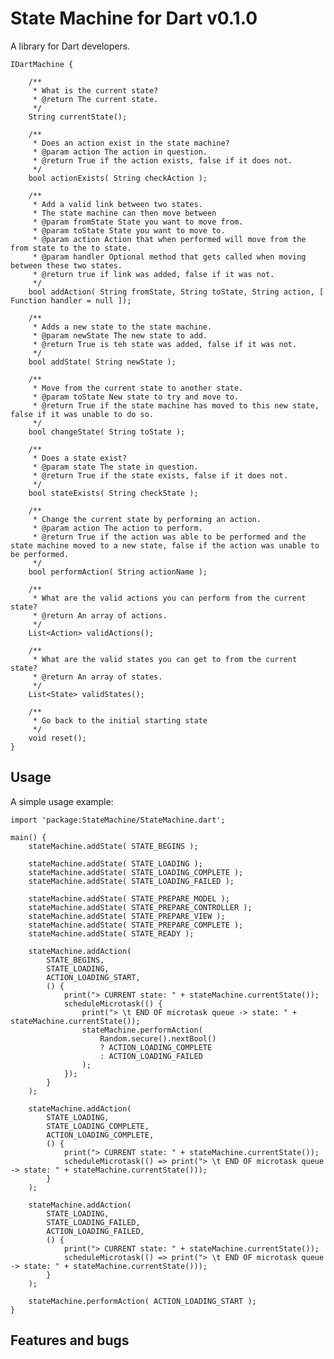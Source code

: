 # State Machine for Dart v0.1.0

A library for Dart developers.

	IDartMachine {
		
		/**
		 * What is the current state?
		 * @return The current state.
		 */
		String currentState();
		
		/**
		 * Does an action exist in the state machine?
		 * @param action The action in question.
		 * @return True if the action exists, false if it does not.
		 */
		bool actionExists( String checkAction );
		
		/**
		 * Add a valid link between two states.
		 * The state machine can then move between
		 * @param fromState State you want to move from.
		 * @param toState State you want to move to.
		 * @param action Action that when performed will move from the from state to the to state.
		 * @param handler Optional method that gets called when moving between these two states.
		 * @return true if link was added, false if it was not.
		 */
		bool addAction( String fromState, String toState, String action, [ Function handler = null ]);
		
		/**
		 * Adds a new state to the state machine.
		 * @param newState The new state to add.
		 * @return True is teh state was added, false if it was not.
		 */
		bool addState( String newState );
		
		/**
		 * Move from the current state to another state.
		 * @param toState New state to try and move to.
		 * @return True if the state machine has moved to this new state, false if it was unable to do so.
		 */
		bool changeState( String toState );
		
		/**
		 * Does a state exist?
		 * @param state The state in question.
		 * @return True if the state exists, false if it does not.
		 */
		bool stateExists( String checkState );
		
		/**
		 * Change the current state by performing an action.
		 * @param action The action to perform.
		 * @return True if the action was able to be performed and the state machine moved to a new state, false if the action was unable to be performed.
		 */
		bool performAction( String actionName );
		
		/**
		 * What are the valid actions you can perform from the current state?
		 * @return An array of actions.
		 */
		List<Action> validActions();
		
		/**
		 * What are the valid states you can get to from the current state?
		 * @return An array of states.
		 */
		List<State> validStates();
		
		/**
		 * Go back to the initial starting state
		 */
		void reset();
	}

## Usage

A simple usage example:

	import 'package:StateMachine/StateMachine.dart';

	main() {
		stateMachine.addState( STATE_BEGINS );
		
		stateMachine.addState( STATE_LOADING );
		stateMachine.addState( STATE_LOADING_COMPLETE );
		stateMachine.addState( STATE_LOADING_FAILED );
	
		stateMachine.addState( STATE_PREPARE_MODEL );
		stateMachine.addState( STATE_PREPARE_CONTROLLER );
		stateMachine.addState( STATE_PREPARE_VIEW );
		stateMachine.addState( STATE_PREPARE_COMPLETE );
		stateMachine.addState( STATE_READY );
	
		stateMachine.addAction(
			STATE_BEGINS,
			STATE_LOADING,
			ACTION_LOADING_START,
			() {
				print("> CURRENT state: " + stateMachine.currentState());
				scheduleMicrotask(() {
					print("> \t END OF microtask queue -> state: " + stateMachine.currentState());
					stateMachine.performAction(
						Random.secure().nextBool()
						? ACTION_LOADING_COMPLETE
						: ACTION_LOADING_FAILED
					);
				});
			}
		);
	
		stateMachine.addAction(
			STATE_LOADING,
			STATE_LOADING_COMPLETE,
			ACTION_LOADING_COMPLETE,
			() {
				print("> CURRENT state: " + stateMachine.currentState());
				scheduleMicrotask(() => print("> \t END OF microtask queue -> state: " + stateMachine.currentState()));
			}
		);
	
		stateMachine.addAction(
			STATE_LOADING,
			STATE_LOADING_FAILED,
			ACTION_LOADING_FAILED,
			() {
				print("> CURRENT state: " + stateMachine.currentState());
				scheduleMicrotask(() => print("> \t END OF microtask queue -> state: " + stateMachine.currentState()));
			}
		);
	
		stateMachine.performAction( ACTION_LOADING_START );
	}

## Features and bugs

